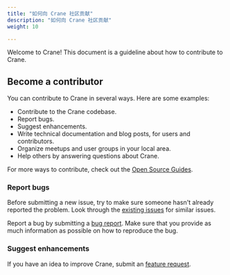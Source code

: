 ```yaml
---
title: "如何向 Crane 社区贡献"
description: "如何向 Crane 社区贡献"
weight: 10

---
```


Welcome to Crane! This document is a guideline about how to contribute to Crane.

## Become a contributor

You can contribute to Crane in several ways. Here are some examples:

* Contribute to the Crane codebase.
* Report bugs.
* Suggest enhancements.
* Write technical documentation and blog posts, for users and contributors.
* Organize meetups and user groups in your local area.
* Help others by answering questions about Crane.

For more ways to contribute, check out the [Open Source Guides](https://opensource.guide/how-to-contribute/).
  
### Report bugs

Before submitting a new issue, try to make sure someone hasn't already reported the problem.
Look through the [existing issues](https://github.com/gocrane/crane/issues) for similar issues.

Report a bug by submitting a [bug report](https://github.com/gocrane/crane/issues/new?assignees=&labels=kind%2Fbug&template=bug_report.md&title=).
Make sure that you provide as much information as possible on how to reproduce the bug.

### Suggest enhancements

If you have an idea to improve Crane, submit an [feature request](https://github.com/gocrane/crane/issues/new?assignees=&labels=kind%2Ffeature&template=feature_request.md&title=).